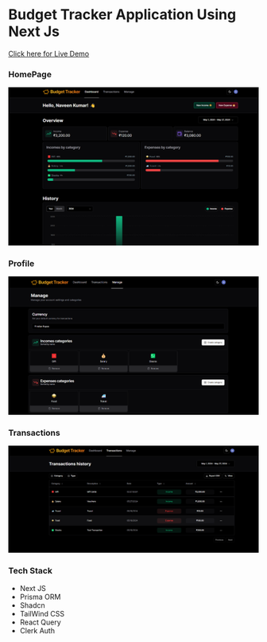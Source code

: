 # Budget Tracker Application Using Next Js

[Click here for Live Demo](https://budget-tracker-next-js.vercel.app/sign-in)

### HomePage

![budget_tracker_homepage](https://github.com/Naveen963/Budget-Tracker---NextJs/blob/main/public/assets/HomePage.jpg)

### Profile

![budget_tracker_homepage](https://github.com/Naveen963/Budget-Tracker---NextJs/blob/main/public/assets/ManagePage.jpg)

### Transactions

![budget_tracker_homepage](https://github.com/Naveen963/Budget-Tracker---NextJs/blob/main/public/assets/TransactionsPage.jpg)

### Tech Stack

- Next JS
- Prisma ORM
- Shadcn
- TailWind CSS
- React Query
- Clerk Auth
